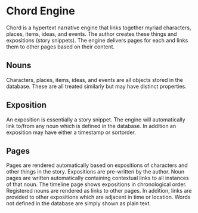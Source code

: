 Chord Engine
============
Chord is a hypertext narrative engine that links together myriad characters, places, items, ideas, and events.  The author creates these things and expositions (story snippets).  The engine delivers pages for each and links them to other pages based on their content.
	
Nouns
-----
Characters, places, items, ideas, and events are all objects stored in the database.  These are all treated similarly but may have distinct properties.
	
Exposition
----------
An exposition is essentially a story snippet.  The engine will automatically link to/from any noun which is defined in the database.  In addition an exposition may have either a timestamp or sortorder.

Pages
-----
Pages are rendered automatically based on expositions of characters and other things in the story.  Expositions are pre-written by the author.  Noun pages are written automatically containing contextual links to all instances of that noun.  The timeline page shows expositions in chronological order.  Registered nouns are rendered as links to other pages.  In addition, links are provided to other expositions which are adjacent in time or location.  Words not defined in the database are simply shown as plain text.
